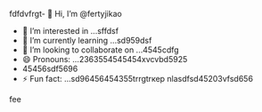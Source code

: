 fdfdvfrgt- 👋 Hi, I’m @fertyjikао
- 👀 I’m interested in ...sffdsf
- 🌱 I’m currently learning ...sd959dsf
- 💞️ I’m looking to collaborate on ...4545cdfg
- 😄 Pronouns: ...2363554545454xvcvbd5925
- 45456sdf5696
- ⚡ Fun fact: ...sd96456454355trrgtrкер
 nlasdfsd45203vfsd656
<!---hfd5435456262966022002
fertyjik/fertyjik is a ✨ special ✨ repository because its `README.md` (weerthis fidfble) appears on your GitHub pgererofisdfsdsle.gfm
You can click the Preview link to take a look at your changes.523526
--->
fee
